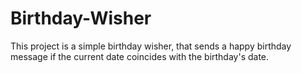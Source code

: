 # Birthday-Wisher
This project is a simple birthday wisher, that sends a happy birthday message if the current date coincides with the birthday's date.
